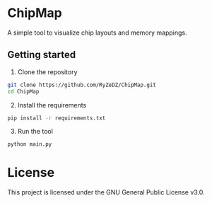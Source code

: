 # ChipMap
A simple tool to visualize chip layouts and memory mappings.

## Getting started

1. Clone the repository
```bash
git clone https://github.com/RyZeDZ/ChipMap.git
cd ChipMap
```

2. Install the requirements
```bash
pip install -r requirements.txt
```

3. Run the tool
```bash
python main.py
```

# License
This project is licensed under the GNU General Public License v3.0.
